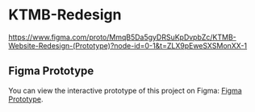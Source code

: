 # KTMB-Redesign

https://www.figma.com/proto/MmqB5Da5gyDRSuKpDvpbZc/KTMB-Website-Redesign-(Prototype)?node-id=0-1&t=ZLX9pEweSXSMonXX-1

## Figma Prototype
You can view the interactive prototype of this project on Figma: [Figma Prototype](https://www.figma.com/proto/MmqB5Da5gyDRSuKpDvpbZc/KTMB-Website-Redesign-(Prototype)?node-id=0-1&t=ZLX9pEweSXSMonXX-1).
